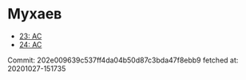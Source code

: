 # Мухаев
- [23: AC](23.md)
- [24: AC](24.md)

Commit: 202e009639c537ff4da04b50d87c3bda47f8ebb9
 fetched at: 20201027-151735
